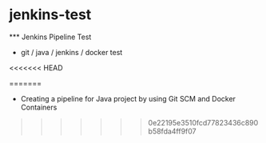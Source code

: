 # jenkins-test

*** Jenkins Pipeline Test

- git / java / jenkins / docker test

<<<<<<< HEAD

=======
* Creating a pipeline for Java project by using Git SCM and Docker Containers
>>>>>>> 0e22195e3510fcd77823436c890b58fda4ff9f07
